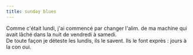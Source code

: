 ```yaml
---
title: sunday blues
---
```


Comme c'était lundi, j'ai commencé par changer l'alim. de ma machine qui avait
lâché dans la nuit de vendredi à samedi.  
De toute façon je déteste les lundis, ils le savent. Ils le font exprès :
jours à la con oui.


